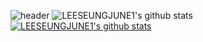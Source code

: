 ![header](https://capsule-render.vercel.app/api?type=waving&color=auto&height=300&section=header&text=LEE%20SEUNGJUNE&fontSize=90&animation=fadeIn&fontAlignY=38&desc=Have%20Nice%20day~😄&descAlignY=51&descAlign=62)
![LEESEUNGJUNE1's github stats](https://github-readme-stats.vercel.app/api?username=LEESEUNGJUNE1&show_icons=true)
<br>
[![LEESEUNGJUNE1's github stats](https://github-readme-stats.vercel.app/api/top-langs/?username=LEESEUNGJUNE1&show_icons=true&hide_border=true&title_color=004386&icon_color=004386&layout=compact)](https://github.com/LEESEUNGJUNE1)

<!--
**LEESEUNGJUNE1/LEESEUNGJUNE1** is a ✨ _special_ ✨ repository because its `README.md` (this file) appears on your GitHub profile.

Here are some ideas to get you started:

- 🔭 I’m currently working on ...
- 🌱 I’m currently learning ...
- 👯 I’m looking to collaborate on ...
- 🤔 I’m looking for help with ...
- 💬 Ask me about ...
- 📫 How to reach me: ...
- 😄 Pronouns: ...
- ⚡ Fun fact: ...
-->
